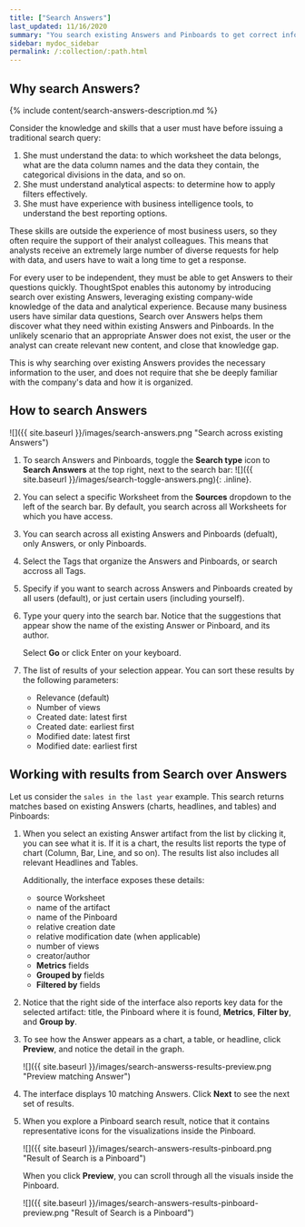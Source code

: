 ```yaml
---
title: ["Search Answers"]
last_updated: 11/16/2020
summary: "You search existing Answers and Pinboards to get correct information."
sidebar: mydoc_sidebar
permalink: /:collection/:path.html
---
```

## Why search Answers?

{% include content/search-answers-description.md %}

Consider the knowledge and skills that a user must have before issuing a traditional search query:

1. She must understand the data: to which worksheet the data belongs, what are the data column names and the data they contain, the categorical divisions in the data, and so on.
2. She must understand analytical aspects: to determine how to apply filters effectively.
3. She must have experience with business intelligence tools, to understand the best reporting options.

These skills are outside the experience of most business users, so  they often require the support of their analyst colleagues. This means that analysts receive an extremely large number of diverse requests for help with data, and users have to wait a long time to get a response.

For every user to be independent, they must be able to get Answers to their questions quickly. ThoughtSpot enables this autonomy by introducing search over existing Answers, leveraging existing company-wide knowledge of the data and analytical experience. Because many business users have similar data questions, Search over Answers helps them discover what they need within existing Answers and Pinboards. In the unlikely scenario that an appropriate Answer does not exist, the user or the analyst can create relevant new content, and close that knowledge gap.

This is why searching over existing Answers provides the necessary information to the user, and does not require that she be deeply familiar with the company's data and how it is organized.

## How to search Answers

![]({{ site.baseurl }}/images/search-answers.png "Search across existing Answers")

1. To search Answers and Pinboards, toggle the **Search type** icon to **Search Answers** at the top right, next to the search bar: ![]({{ site.baseurl }}/images/search-toggle-answers.png){: .inline}.

2. You can select a specific Worksheet from the **Sources** dropdown to the left of the search bar. By default, you search across all Worksheets for which you have access.

3. You can search across all existing Answers and Pinboards (defualt), only Answers, or only Pinboards.

4. Select the Tags that organize the Answers and Pinboards, or search accross all Tags.

5. Specify if you want to search across Answers and Pinboards created by all users (default), or just certain users (including yourself).

6. Type your query into the search bar. Notice that the suggestions that appear show the name of the existing Answer or Pinboard, and its author.

   Select **Go** or click Enter on your keyboard.

7. The list of results of your selection appear. You can sort these results by the following parameters:
    - Relevance (default)
    - Number of views
    - Created date: latest first
    - Created date: earliest first
    - Modified date: latest first
    - Modified date: earliest first    

## Working with results from Search over Answers

Let us consider the `sales in the last year` example. This search returns matches based on existing Answers (charts, headlines, and tables) and Pinboards:

1. When you select an existing Answer artifact from the list by clicking it, you can see what it is. If it is a chart, the results list reports the type of chart (Column, Bar, Line, and so on). The results list also includes all relevant Headlines and Tables.

   Additionally, the interface exposes these details:

   - source Worksheet
   - name of the artifact
   - name of the Pinboard
   - relative creation date
   - relative modification date (when applicable)
   - number of views
   - creator/author
   - **Metrics** fields
   - **Grouped by** fields
   - **Filtered by** fields

2. Notice that the right side of the interface also reports key data for the selected artifact: title, the Pinboard where it is found,  **Metrics**, **Filter by**, and **Group by**.

3. To see how the Answer appears as a chart, a table, or headline, click **Preview**, and notice the detail in the graph.

   ![]({{ site.baseurl }}/images/search-answerss-results-preview.png "Preview matching Answer")

4. The interface displays 10 matching Answers. Click **Next** to see the next set of results.   

5. When you explore a Pinboard search result, notice that it contains representative icons for the visualizations inside the Pinboard.

   ![]({{ site.baseurl }}/images/search-answers-results-pinboard.png "Result of Search is a Pinboard")

   When you click **Preview**, you can scroll through all the visuals inside the Pinboard.

   ![]({{ site.baseurl }}/images/search-answers-results-pinboard-preview.png "Result of Search is a Pinboard")
